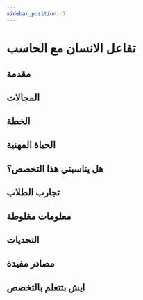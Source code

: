 ```yaml
---
sidebar_position: 7
---
```


# تفاعل الانسان مع الحاسب

## مقدمة

## المجالات

## الخطة

## الحياة المهنية

## هل يناسبني هذا التخصص؟

## تجارب الطلاب

## معلومات مغلوطة

## التحديات

## مصادر مفيدة

## ايش بتتعلم بالتخصص
